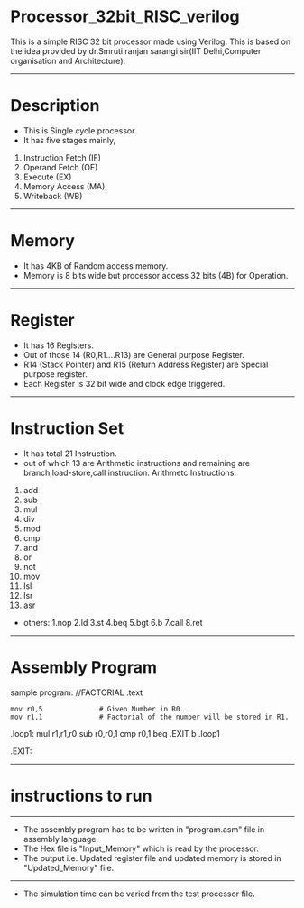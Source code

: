 # Processor_32bit_RISC_verilog

This is a simple RISC 32 bit processor made using Verilog.
This is based on the idea provided by dr.Smruti ranjan sarangi sir(IIT Delhi,Computer organisation and Architecture).

---------------------------------------------------------------------------------------------------------------------
# Description

  * This is Single cycle processor.
  * It has five stages mainly, 
  
  1. Instruction Fetch (IF)
  2. Operand Fetch     (OF)
  3. Execute           (EX)
  4. Memory Access     (MA)
  5. Writeback         (WB)
  -------------------------------------------------------------------------------------------------------------------
# Memory
 * It has 4KB of Random access memory.
 * Memory is 8 bits wide but processor access 32 bits (4B) for Operation.
---------------------------------------------------------------------------------------------------------------------

# Register
* It has 16 Registers.
* Out of those 14 (R0,R1....R13) are General purpose Register.
* R14 (Stack Pointer) and R15 (Return Address Register) are Special purpose register.
* Each Register is 32 bit wide and clock edge triggered. 
---------------------------------------------------------------------------------------------------------------------
# Instruction Set
* It has total 21 Instruction.
* out of which 13 are Arithmetic instructions and remaining are branch,load-store,call instruction.
Arithmetc Instructions:
 1. add
 2. sub
 3. mul
 4. div
 5. mod
 6. cmp
 7. and
 8. or
 9. not
10. mov
11. lsl
12. lsr
13. asr
* others:
1.nop
2.ld
3.st
4.beq
5.bgt
6.b
7.call
8.ret
--------------------------------------------------------------------------------------------------------------
# Assembly Program
   sample program:
 //FACTORIAL
.text
    
    mov r0,5              # Given Number in R0.
    mov r1,1              # Factorial of the number will be stored in R1.

.loop1:
       mul r1,r1,r0
       sub r0,r0,1
       cmp r0,1
       beq .EXIT
       b .loop1

.EXIT:
     
 ------------------------------------------------------------------------------------------------------------------  
# instructions to run
----------------------------------------------------------
* The assembly program has to be written in "program.asm" file in 
assembly language.
* The Hex file is "Input_Memory" which is read by the processor.
* The output i.e. Updated register file and updated memory is stored in "Updated_Memory" file.
----------------------------------------------------------
* The simulation time can be varied from the test processor file.








